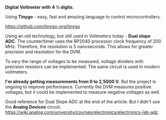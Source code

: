 **Digital Voltmeter with 4 ½ dígits.**

Using **Tinygo** - easy, fast and amazing language to control microcontrollers. 

https://github.com/tinygo-org/tinygo

Using an old technology, but still used in Voltmeters today - **Dual slope ADC**.
The counter/timer uses the RP2040 processor clock frequency of 200 MHz. 
Therefore, the resolution is 5 nanoseconds. This allows for greater precision and resolution for the DVM.

To vary the range of voltages to be measured, voltage dividers with precision resistors can be implemented. 
The same circuit is used in modern voltmeters.

**I'm already getting measurements from 0 to 2,5000 V**. But the project is ongoing to improve performance.
Currently the DVM measures positive voltages, but it could be implemented to measure negative voltages as well.

Good reference for Dual Slope ADC at the end of the article. But I didn't use the **Analog Devices** circuit.
https://wiki.analog.com/university/courses/electronics/electronics-lab-adc

